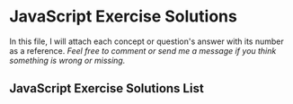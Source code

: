 # JavaScript Exercise Solutions

In this file, I will attach each concept or question's answer with its number as a reference. _Feel free to comment or send me a message if you think something is wrong or missing._

## JavaScript Exercise Solutions List
